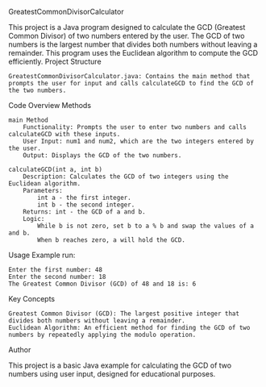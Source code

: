 GreatestCommonDivisorCalculator

This project is a Java program designed to calculate the GCD (Greatest Common Divisor) of two numbers entered by the user. The GCD of two numbers is the largest number that divides both numbers without leaving a remainder. This program uses the Euclidean algorithm to compute the GCD efficiently.
Project Structure

    GreatestCommonDivisorCalculator.java: Contains the main method that prompts the user for input and calls calculateGCD to find the GCD of the two numbers.

Code Overview
Methods

    main Method
        Functionality: Prompts the user to enter two numbers and calls calculateGCD with these inputs.
        User Input: num1 and num2, which are the two integers entered by the user.
        Output: Displays the GCD of the two numbers.

    calculateGCD(int a, int b)
        Description: Calculates the GCD of two integers using the Euclidean algorithm.
        Parameters:
            int a - the first integer.
            int b - the second integer.
        Returns: int - the GCD of a and b.
        Logic:
            While b is not zero, set b to a % b and swap the values of a and b.
            When b reaches zero, a will hold the GCD.

Usage
Example run:

    Enter the first number: 48
    Enter the second number: 18
    The Greatest Common Divisor (GCD) of 48 and 18 is: 6

Key Concepts

    Greatest Common Divisor (GCD): The largest positive integer that divides both numbers without leaving a remainder.
    Euclidean Algorithm: An efficient method for finding the GCD of two numbers by repeatedly applying the modulo operation.

Author

This project is a basic Java example for calculating the GCD of two numbers using user input, designed for educational purposes.
